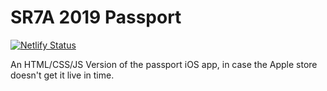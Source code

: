 SR7A 2019 Passport
==================

[![Netlify Status](https://api.netlify.com/api/v1/badges/c359b3aa-34a6-4041-81f4-03ec3c1eff93/deploy-status)](https://app.netlify.com/sites/naughty-cray-f55abb/deploys)

An HTML/CSS/JS Version of the passport iOS app, in case the Apple store doesn't get it live in time.